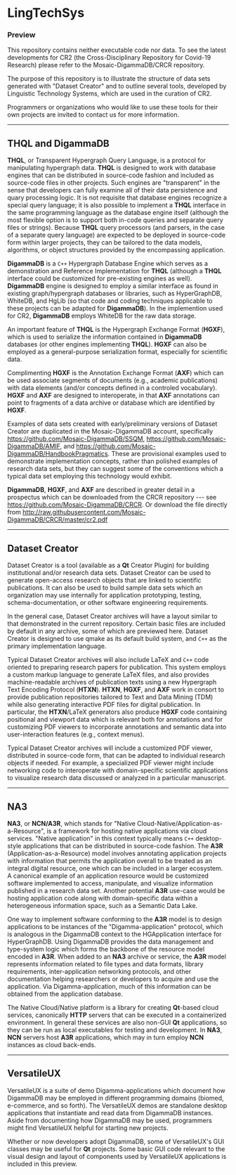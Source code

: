 
# LingTechSys
### Preview 

This repository contains neither executable code nor 
data.  To see the latest developments for CR2 
(the Cross-Disciplinary Repository for Covid-19 Research) 
please refer to the Mosaic-DigammaDB/CRCR repository.

The purpose of this repository is to illustrate the 
structure of data sets generated with 
"Dataset Creator" and to outline several tools, 
developed by Linguistic Technology Systems, 
which are used in the curation of CR2.

Programmers or organizations who would like to 
use these tools for their own projects 
are invited to contact us for more information.

---

## THQL and DigammaDB ##
**THQL**, or Transparent Hypergraph Query Language, 
is a protocol for manipulating hypergraph data.  **THQL** 
is designed to work with database engines 
that can be distributed in source-code fashion and 
included as source-code files in other projects.  Such 
engines are "transparent" in the sense that developers 
can fully examine all of their data persistence and 
quary processing logic.  It is not requisite that 
database engines recognize a special query language; 
it is also possible to implement a **THQL** interface 
in the same programming language as the database engine 
itself (although the most flexible option is to support 
both in-code queries and separate query files or 
strings).  Because **THQL** query processors 
(and parsers, in the case of a separate query language) 
are expected to be deployed in source-code form within 
larger projects, they can be tailored to the 
data models, algorithms, or object structures provided 
by the encompassing application.

**DigammaDB** is a `C++` Hypergraph Database Engine which 
serves as a demonstration and Reference Implementation 
for **THQL** (although a **THQL** interface could be customized 
for pre-existing engines as well).  **DigammaDB** 
engine is designed to employ a similar interface as 
found in existing graph/hypergraph databases or libraries, 
such as HyperGraphDB, WhiteDB, and HgLib (so that code and 
coding techniques applicable to these projects can be 
adapted for **DigammaDB**).  In the implemention used for 
CR2, **DigammaDB** employs WhiteDB for the raw data storage.

An important feature of **THQL** is the Hypergraph 
Exchange Format (**HGXF**), which is used to serialize 
the information contained in **DigammaDB** databases 
(or other engines implementing **THQL**).  **HGXF** 
can also be employed as a general-purpose serialization 
format, especially for scientific data.

Complimenting **HGXF** is the Annotation Exchange Format 
(**AXF**) which can be used associate segments of documents 
(e.g., academic publications) with data elements 
(and/or concepts defined in a controled vocabulary).  **HGXF** 
and **AXF** are designed to interoperate, in that 
**AXF** annotations can point to fragments of a 
data archive or database which are identified by **HGXF**.

Examples of data sets created with early/preliminary versions of 
Dataset Creator are duplicated in the Mosaic-DigammaDB account, 
specifically https://github.com/Mosaic-DigammaDB/SSQM, 
https://github.com/Mosaic-DigammaDB/AMIF, and 
https://github.com/Mosaic-DigammaDB/HandbookPragmatics.  These 
are provisional examples used to demonstrate 
implementation concepts, rather than polished examples 
of research data sets, but they can suggest some of 
the conventions which a typical data set employing this 
technology would exhibit.

**DigammaDB**, **HGXF**, and **AXF** are described in greater 
detail in a prospectus which can be downloaded 
from the CRCR repository --- see https://github.com/Mosaic-DigammaDB/CRCR.  Or 
download the file directly from http://raw.githubusercontent.com/Mosaic-DigammaDB/CRCR/master/cr2.pdf 

---

## Dataset Creator ##

Dataset Creator is a tool (available as a **Qt** Creator Plugin) 
for building institutional and/or research data sets.  Dataset 
Creator can be used to generate open-access 
research objects that are linked to scientific 
publications.  It can also be used to build sample 
data sets which an organization may use internally 
for application prototyping, testing, schema-documentation, 
or other software engineering requirements. 

In the general case, Dataset Creator archives will have a 
layout similar to that demonstrated in the current 
repository.  Certain basic files are included by 
default in any archive, some of which are previewed 
here.  Dataset Creator is designed to use qmake as 
its default build system, and `C++` as the primary 
implementation language.

Typical Dataset Creator archives will also include 
LaTeX and `C++` code oriented to preparing research 
papers for publication.  This system employs a 
custom markup language to generate LaTeX files, 
and also provides machine-readable archives of 
publication texts using a new Hypergraph Text 
Encoding Protocol (**HTXN**).  **HTXN**, **HGXF**, and **AXF** 
work in consort to provide publication repositories 
tailored to Text and Data Mining (TDM) while also 
generating interactive PDF files for digital 
publication.  In particular, the **HTXN**/LaTeX 
generators also produce **HGXF** code containing 
positional and viewport data which is 
relevant both for annotations and for customizing 
PDF viewers to incorporate annotations and semantic 
data into user-interaction features (e.g., context menus).

Typical Dataset Creator archives will include a 
customized PDF viewer, distributed in source-code 
form, that can be adapted to individual research 
objects if needed.  For example, a specialized 
PDF viewer might include networking code to 
interoperate with domain-specific scientific 
applications to visualize research data 
discussed or analyzed in a particular manuscript.

---

## NA3 ##

**NA3**, or **NCN/A3R**, which stands for "Native 
Cloud-Native/Application-as-a-Resource", is a 
framework for hosting native applications via 
cloud services.  "Native application" in this 
context typically means `C++` desktop-style 
applications that can be distributed in source-code 
fashion.  The **A3R** (Application-as-a-Resource) 
model involves annotating application projects 
with information that permits the application 
overall to be treated as an integral digital 
resource, one which can be included in a 
larger ecosystem.  A canonical example of an 
application resource would be customized 
software implemented to access, manipulate, and 
visualize information published in a 
research data set.  Another potential 
**A3R** use-case would be hosting application code 
along with domain-specific data within a 
heterogeneous information space, such as a 
Semantic Data Lake.

One way to implement software conforming to 
the **A3R** model is to design applications to 
be instances of the "Digamma-application" protocol, 
which is analogous in the DigammaDB context to 
the HGApplication interface for HyperGraphDB.  Using 
DigammaDB provides the data management 
and type-system logic which forms the backbone 
of the resource model encoded in **A3R**.  When 
added to an **NA3** archive or service, the 
**A3R** model represents information related 
to file types and data formats, library 
requirements, inter-application networking protocols, 
and other documentation helping researchers or 
developers to acquire and use the application.  Via 
Digamma-application, much of this information 
can be obtained from the application database.

The Native Cloud/Native platform is a library for 
creating **Qt**-based cloud services, canonically 
**HTTP** servers that can be executed in a containerized 
environment.  In general these services are also non-GUI
**Qt** applications, so they can be run as local executables 
for testing and development.  In **NA3**, **NCN** servers 
host **A3R** applications, which may in turn employ 
**NCN** instances as cloud back-ends.

---

## VersatileUX ##

VersatileUX is a suite of demo Digamma-applications which 
document how DigammaDB may be employed in different 
programming domains (biomed, e-commerce, and so forth).  The 
VersatileUX demos are standalone desktop applications 
that instantiate and read data from DigammaDB instances.  Aside 
from documenting how DigammaDB may be used, programmers 
might find VersatileUX helpful for starting new projects.

Whether or now developers adopt DigammaDB, some of VersatileUX's 
GUI classes may be useful for **Qt** projects.  Some basic GUI code 
relevant to the visual design and layout of components used 
by VersatileUX applications is included in this preview.

